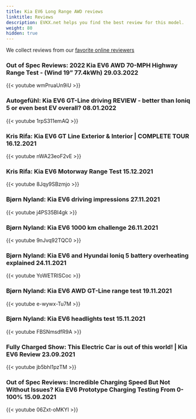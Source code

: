 ```yaml
---
title: Kia EV6 Long Range AWD reviews
linktitle: Reviews
description: EVKX.net helps you find the best review for this model. 
weight: 80
hidden: true
---
```

<object type="image/svg+xml" data="../modelnavigation.svg"></object>
We collect reviews from our [favorite online reviewers](/guides/evreviewers/)

### Out of Spec Reviews: 2022 Kia EV6 AWD 70-MPH Highway Range Test - (Wind 19” 77.4kWh) 29.03.2022

{{< youtube wmPruaUn9iU >}}

### Autogefühl: Kia EV6 GT-Line driving REVIEW - better than Ioniq 5 or even best EV overall? 08.01.2022

{{< youtube 1rpS311emAQ >}}

### Kris Rifa: Kia EV6 GT Line Exterior & Interior | COMPLETE TOUR 16.12.2021

{{< youtube nWA23eoF2vE >}}

### Kris Rifa: Kia EV6 Motorway Range Test 15.12.2021

{{< youtube 8Jqy9SBzmjo >}}

### Bjørn Nyland: Kia EV6 driving impressions 27.11.2021

{{< youtube j4PS35BI4gk >}}

### Bjørn Nyland: Kia EV6 1000 km challenge 26.11.2021

{{< youtube 9nJvq92TQC0 >}}

### Bjørn Nyland: Kia EV6 and Hyundai Ioniq 5 battery overheating explained 24.11.2021

{{< youtube YoWETRlSCoc >}}

### Bjørn Nyland: Kia EV6 AWD GT-Line range test 19.11.2021

{{< youtube e-wywx-Tu7M >}}

### Bjørn Nyland: Kia EV6 headlights test 15.11.2021

{{< youtube FBSNmsdfR9A >}}

### Fully Charged Show: This Electric Car is out of this world! | Kia EV6 Review 23.09.2021

{{< youtube jb5bhI1pzTM >}}

### Out of Spec Reviews: Incredible Charging Speed But Not Without Issues? Kia EV6 Prototype Charging Testing From 0-100% 15.09.2021

{{< youtube 06Zxt-oMKYI >}}

